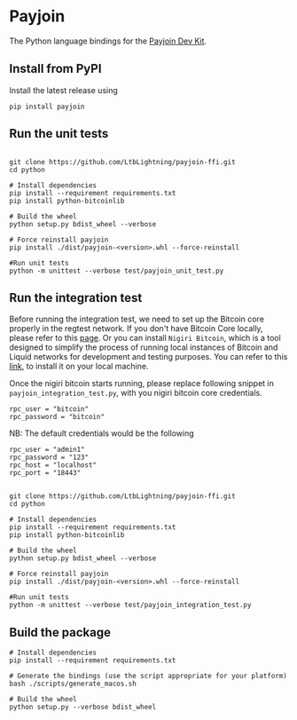 # Payjoin

The Python language bindings for the [Payjoin Dev Kit](https://payjoindevkit.org/).

## Install from PyPI

Install the latest release using

```shell
pip install payjoin
```

## Run the unit tests

```shell

git clone https://github.com/LtbLightning/payjoin-ffi.git
cd python

# Install dependencies
pip install --requirement requirements.txt
pip install python-bitcoinlib

# Build the wheel
python setup.py bdist_wheel --verbose

# Force reinstall payjoin
pip install ./dist/payjoin-<version>.whl --force-reinstall

#Run unit tests
python -m unittest --verbose test/payjoin_unit_test.py
```

## Run the integration test

Before running the integration test, we need to set up the Bitcoin core properly in the regtest network. If you don't
have Bitcoin Core locally, please refer to this [page](https://learn.saylor.org/mod/page/view.php?id=36347). Or you can
install `Nigiri Bitcoin`, which is a tool designed to simplify the process of running local instances of Bitcoin and
Liquid networks for development and testing purposes. You can refer to
this [link](https://github.com/vulpemventures/nigiri), to install it on your local machine.

Once the nigiri bitcoin starts running, please replace following snippet in `payjoin_integration_test.py`, with you
nigiri bitcoin core credentials.

```
rpc_user = "bitcoin"
rpc_password = "bitcoin"
```

NB: The default credentials would be the following

```
rpc_user = "admin1"
rpc_password = "123"
rpc_host = "localhost"
rpc_port = "18443"
```

```shell

git clone https://github.com/LtbLightning/payjoin-ffi.git
cd python

# Install dependencies
pip install --requirement requirements.txt
pip install python-bitcoinlib

# Build the wheel
python setup.py bdist_wheel --verbose

# Force reinstall payjoin
pip install ./dist/payjoin-<version>.whl --force-reinstall

#Run unit tests
python -m unittest --verbose test/payjoin_integration_test.py
```

## Build the package

```shell
# Install dependencies
pip install --requirement requirements.txt

# Generate the bindings (use the script appropriate for your platform)
bash ./scripts/generate_macos.sh

# Build the wheel
python setup.py --verbose bdist_wheel
```
